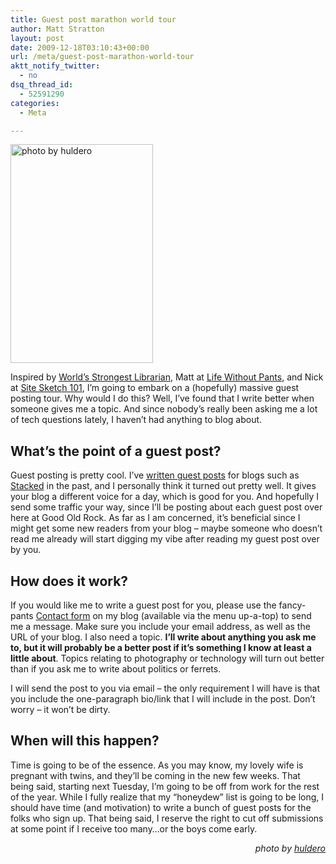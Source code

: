 ```yaml
---
title: Guest post marathon world tour
author: Matt Stratton
layout: post
date: 2009-12-18T03:10:43+00:00
url: /meta/guest-post-marathon-world-tour
aktt_notify_twitter:
  - no
dsq_thread_id:
  - 52591290
categories:
  - Meta

---
```

[<img class="  alignright" title="Guest key" src="http://farm3.static.flickr.com/2215/2233408454_aabd2ba3a4.jpg" alt="photo by huldero" width="228" height="350" />][1]

Inspired by <a href="http://worldsstrongestlibrarian.com/3636/guest-post-ultra-marathon-lets-get-stupid/" target="_blank">World&#8217;s Strongest Librarian</a>, Matt at <a href="http://www.lifewithoutpants.com/guest-blog-grand-tour/" target="_blank">Life Without Pants</a>, and Nick at <a href="http://www.sitesketch101.com/the-great-guest-post-marathon" target="_blank">Site Sketch 101</a>, I&#8217;m going to embark on a (hopefully) massive guest posting tour. Why would I do this? Well, I&#8217;ve found that I write better when someone gives me a topic. And since nobody&#8217;s really been asking me a lot of tech questions lately, I haven&#8217;t had anything to blog about.

## What&#8217;s the point of a guest post?

Guest posting is pretty cool. I&#8217;ve <a href="http://stackedblog.com/2009/04/07/the-big-switch-by-nicholas-carr/" target="_blank">written guest posts</a> for blogs such as <a href="http://stackedblog.com/" target="_blank">Stacked</a> in the past, and I personally think it turned out pretty well. It gives your blog a different voice for a day, which is good for you. And hopefully I send some traffic your way, since I&#8217;ll be posting about each guest post over here at Good Old Rock. As far as I am concerned, it&#8217;s beneficial since I might get some new readers from your blog &#8211; maybe someone who doesn&#8217;t read me already will start digging my vibe after reading my guest post over by you.

## How does it work?

If you would like me to write a guest post for you, please use the fancy-pants <a href="/contact" target="_self">Contact form</a> on my blog (available via the menu up-a-top) to send me a message. Make sure you include your email address, as well as the URL of your blog. I also need a topic. **I&#8217;ll write about anything you ask me to, but it will probably be a better post if it&#8217;s something I know at least a little about**. Topics relating to photography or technology will turn out better than if you ask me to write about politics or ferrets.

I will send the post to you via email &#8211; the only requirement I will have is that you include the one-paragraph bio/link that I will include in the post. Don&#8217;t worry &#8211; it won&#8217;t be dirty.

## When will this happen?

Time is going to be of the essence. As you may know, my lovely wife is pregnant with twins, and they&#8217;ll be coming in the new few weeks. That being said, starting next Tuesday, I&#8217;m going to be off from work for the rest of the year. While I fully realize that my &#8220;honeydew&#8221; list is going to be long, I should have time (and motivation) to write a bunch of guest posts for the folks who sign up. That being said, I reserve the right to cut off submissions at some point if I receive too many&#8230;or the boys come early.

<p style="text-align: right;">
  <em>photo by <a href="http://www.flickr.com/photos/huldero/" target="_blank">huldero</a></em>
</p>

 [1]: http://www.flickr.com/photos/huldero/2233408454/